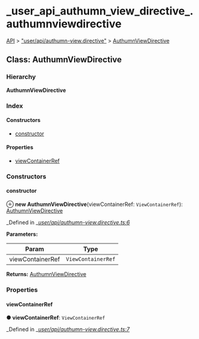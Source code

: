 # \_user\_api\_authumn\_view\_directive\_.authumnviewdirective

[API](../../api-1.md) &gt; ["user/api/authumn-view.directive"](../modules/_user_api_authumn_view_directive_.md) &gt; [AuthumnViewDirective](_user_api_authumn_view_directive_.authumnviewdirective.md)

## Class: AuthumnViewDirective

### Hierarchy

**AuthumnViewDirective**

### Index

#### Constructors

* [constructor](_user_api_authumn_view_directive_.authumnviewdirective.md#constructor)

#### Properties

* [viewContainerRef](_user_api_authumn_view_directive_.authumnviewdirective.md#viewcontainerref)

### Constructors

#### constructor

⊕ **new AuthumnViewDirective**\(viewContainerRef: `ViewContainerRef`\): [AuthumnViewDirective](_user_api_authumn_view_directive_.authumnviewdirective.md)

_Defined in _[_user/api/authumn-view.directive.ts:6_](https://github.com/authumn/authumn-angular/blob/93ce399/projects/authumn-angular/src/user/api/authumn-view.directive.ts#L6)

**Parameters:**

| Param | Type |
| --- | --- |
| viewContainerRef | `ViewContainerRef` |

**Returns:** [AuthumnViewDirective](_user_api_authumn_view_directive_.authumnviewdirective.md)

### Properties

#### viewContainerRef

**● viewContainerRef**: `ViewContainerRef`

_Defined in _[_user/api/authumn-view.directive.ts:7_](https://github.com/authumn/authumn-angular/blob/93ce399/projects/authumn-angular/src/user/api/authumn-view.directive.ts#L7)

